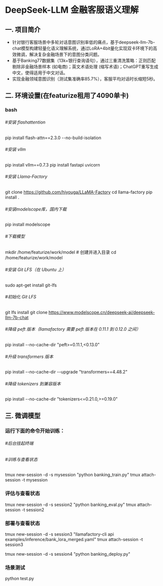 # DeepSeek-LLM 金融客服语义理解

## 一. 项目简介
* 针对银行客服场景中多轮对话意图识别率低的痛点，基于deepseek-llm-7b-chat模型构建轻量化语义理解系统，通过LoRA+4bit量化实现双卡环境下的高效微调，解决复杂金融场景下的意图分类问题。
* 基于Banking77数据集（13k+银行查询语句），通过三重清洗策略：正则匹配剔除非金融场景样本 (如电商)；英文术语处理 (缩写术语)；ChatGPT重写生成中文，使得适用于中文对话。
* 实现金融领域意图识别（测试集准确率85.7%），客服平均对话时长缩短5秒。

## 二. 环境设置(在featurize租用了4090单卡)
### bash

###### #安装 flashattention
pip install flash-attn==2.3.0 --no-build-isolation

###### #安装 vllm
pip install vllm==0.7.3
pip install fastapi uvicorn

###### #安装 Llama-Factory
git clone https://github.com/hiyouga/LLaMA-Factory
cd llama-factory
pip install .

###### #安装modelscope库，国内下载
pip install modelscope

###### #下载模型
mkdir /home/featurize/work/model # 创建并进入目录
cd /home/featurize/work/model

###### #安装 Git LFS（在 Ubuntu 上）
sudo apt-get install git-lfs

###### #初始化 Git LFS
git lfs install
git clone https://www.modelscope.cn/deepseek-ai/deepseek-llm-7b-chat

###### #降级 peft 版本（llamafactory 需要 peft 版本在 0.11.1 到 0.12.0 之间）
pip install --no-cache-dir "peft>=0.11.1,<0.13.0"

###### #升级 transformers 版本
pip install --no-cache-dir --upgrade "transformers==4.48.2"

###### #降级 tokenizers 到兼容版本
pip install --no-cache-dir "tokenizers<=0.21.0,>=0.19.0"


## 三. 微调模型
### 运⾏下⾯的命令开始训练：
###### #后台挂起终端
###### #训练与查看状态
tmux new-session -d -s mysession "python banking_train.py"
tmux attach-session -t mysession
### 评估与查看状态
tmux new-session -d -s session2 "python banking_eval.py"
tmux attach-session -t session2
### 部署与查看状态
tmux new-session -d -s session3 "llamafactory-cli api examples/inference/bank_lora_merged.yaml"
tmux attach-session -t session3

tmux new-session -d -s session4 "python banking_deploy.py"

### 场景测试
python test.py
